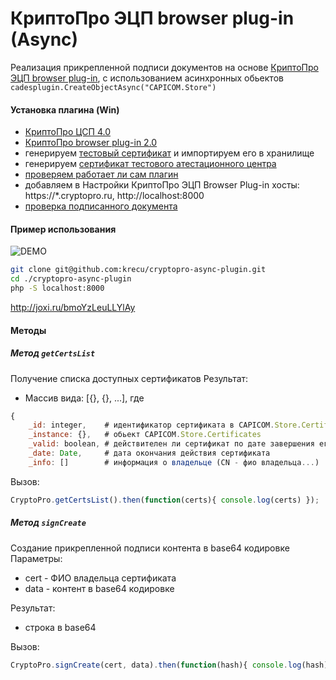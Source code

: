 КриптоПро ЭЦП browser plug-in (Async)
========================
Реализация прикрепленной подписи документов на основе [КриптоПро ЭЦП browser plug-in](https://www.cryptopro.ru/products/cades/plugin), с использованием асинхронных обьектов `cadesplugin.CreateObjectAsync("CAPICOM.Store")`

#### Установка плагина (Win)
- [КриптоПро ЦСП 4.0](https://www.cryptopro.ru/products/csp/downloads)
- [КриптоПро browser plug-in 2.0](https://www.cryptopro.ru/products/cades/plugin/get_2_0)
- генерируем [тестовый сертификат](https://www.cryptopro.ru/certsrv/certrqma.asp) и импортируем его в хранилище
- генерируем [сертификат тестового атестационного центра](http://www.cryptopro.ru/certsrv/certnew.cer?ReqID=CACert&Renewal=0&Enc=bin)
- [проверяем работает ли сам плагин](https://www.cryptopro.ru/sites/default/files/products/cades/demopage/simple.html)
- добавляем в Настройки КриптоПро ЭЦП Browser Plug-in хосты: https://*.cryptopro.ru, http://localhost:8000
- [проверка подписанного документа](https://www.gosuslugi.ru/pgu/eds/)

#### Пример использования

![DEMO](http://dl3.joxi.net/drive/2016/12/23/0017/1226/1127626/26/75112b8747.jpg)

```bash
git clone git@github.com:krecu/cryptopro-async-plugin.git
cd ./cryptopro-async-plugin
php -S localhost:8000
```
http://joxi.ru/bmoYzLeuLLYlAy

#### Методы

##### Метод `getCertsList`

Получение списка доступных сертификатов
Результат:
* Массив вида: [{}, {}, ...], где
```javascript
{
    _id: integer,    # идентификатор сертификата в CAPICOM.Store.Certificates
    _instance: {},   # обьект CAPICOM.Store.Certificates
    _valid: boolean, # действителен ли сертификат по дате завершения его действия
    _date: Date,     # дата окончания действия сертификата
    _info: []        # информация о владельце (CN - фио владельца...)
```

Вызов:
```javascript
CryptoPro.getCertsList().then(function(certs){ console.log(certs) });
```

##### Метод `signCreate`

Создание прикрепленной подписи контента в base64 кодировке
Параметры:
* cert - ФИО владельца сертификата
* data - контент в base64 кодировке

Результат:
* строка в base64

Вызов:
```javascript
CryptoPro.signCreate(cert, data).then(function(hash){ console.log(hash) });;
```
